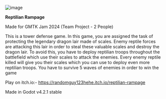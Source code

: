 ![image](https://github.com/user-attachments/assets/a118a6ed-2dc5-4b3d-b4bc-a161bff222d8)

**Reptilian Rampage**

Made for GMTK Jam 2024 (Team Project - 2 People)

This is a tower defense game. In this game, you are assigned the task of protecting the legendary dragon lair made of scales. Enemy reptile forces are attacking this lair in order to steal these valuable scales and destroy the dragon lair. To avoid this, you have to deploy reptilian troops throughout the battlefield which use their scales to attack the enemies. Every enemy reptile killed will give you their scales which you can use to deploy even more reptilian troops. You have to survive 5 waves of enemies in order to win the game

Play on itch.io:-
https://randomguy123hehe.itch.io/reptilian-rampage

Made in Godot v4.2.1 stable

